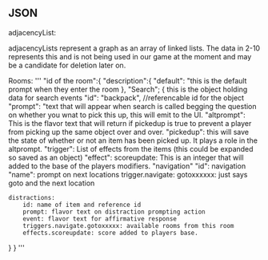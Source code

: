 ## JSON

adjacencyList:

adjacencyLists represent a graph as an array of linked lists.
The data in 2-10 represents this and is not being used in our game at the moment and may be a candidate for deletion later on.

Rooms:
'''
  "id of the room":{
        "description":{
            "default": "this is the default prompt when they enter the room
        },
  "Search"; { this is the object holding data for search events
        "id": "backpack", //referencable id for the object
        "prompt": "text that will appear when search is called begging the question on whether you wnat to pick this up, this will emit to the UI.
        "altprompt": This is the flavor text that will return if pickedup is true to prevent a player from picking up the same object over and over.
        "pickedup": this will save the state of whether or not an item has been picked up. It plays a role in the altprompt.
        "trigger": List of effects from the items (this could be expanded so saved as an object)
        "effect": 
            scoreupdate: This is an integer that will added to the base of the players modifiers.
    "navigation"
        "id": navigation
        "name": prompt on next locations
        trigger.navigate:
        gotoxxxxxx: just says goto and the next location

    distractions:
        id: name of item and reference id
        prompt: flavor text on distraction prompting action
        event: flavor text for affirmative response
        triggers.navigate.gotoxxxxx: available rooms from this room
        effects.scoreupdate: score added to players base.
  }
  }
  '''